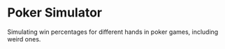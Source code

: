 # Poker Simulator
Simulating win percentages for different hands in poker games, including weird ones.